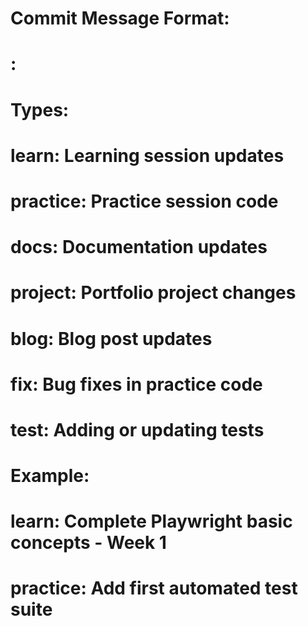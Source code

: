 # Commit Message Format:
# <type>: <description>

# Types:
# learn:    Learning session updates
# practice: Practice session code
# docs:     Documentation updates
# project:  Portfolio project changes
# blog:     Blog post updates
# fix:      Bug fixes in practice code
# test:     Adding or updating tests

# Example:
# learn: Complete Playwright basic concepts - Week 1
# practice: Add first automated test suite